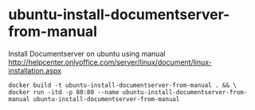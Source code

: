 # ubuntu-install-documentserver-from-manual
Install Documentserver on ubuntu using manual http://helpcenter.onlyoffice.com/server/linux/document/linux-installation.aspx

```
docker build -t ubuntu-install-documentserver-from-manual . && \
docker run -itd -p 80:80 --name ubuntu-install-documentserver-from-manual ubuntu-install-documentserver-from-manual